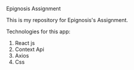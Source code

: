 Epignosis Assignment

This is my repository for Epignosis's Assignment.

Technologies for this app:

1. React js
2. Context Api
3. Axios
4. Css
